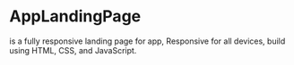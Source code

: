 # AppLandingPage
is a fully responsive landing page for app, Responsive for all devices, build using HTML, CSS, and JavaScript.
